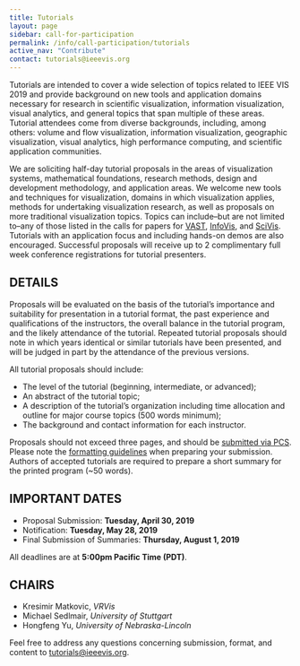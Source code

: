 ```yaml
---
title: Tutorials
layout: page
sidebar: call-for-participation
permalink: /info/call-participation/tutorials
active_nav: "Contribute"
contact: tutorials@ieeevis.org
---
```


Tutorials are intended to cover a wide selection of topics related to IEEE VIS 2019 and provide background on new tools and application domains necessary for research in scientific visualization, information visualization, visual analytics, and general topics that span multiple of these areas. Tutorial attendees come from diverse backgrounds, including, among others: volume and flow visualization, information visualization, geographic visualization, visual analytics, high performance computing, and scientific application communities.

We are soliciting half-day tutorial proposals in the areas of visualization systems, mathematical foundations, research methods, design and development methodology, and application areas. We welcome new tools and techniques for visualization, domains in which visualization applies, methods for undertaking visualization research, as well as proposals on more traditional visualization topics. Topics can include–but are not limited to–any of those listed in the calls for papers for
[VAST](/year/2019/info/call-participation/vast-paper-types), 
[InfoVis](/year/2019/info/call-participation/infovis-paper-types), and 
[SciVis](/year/2019/info/call-participation/scivis-paper-types).
Tutorials with an application focus and including hands-on demos are also encouraged. Successful proposals will receive up to 2 complimentary full week conference registrations for tutorial presenters.

## DETAILS

Proposals will be evaluated on the basis of the tutorial’s importance and suitability for presentation in a tutorial format, the past experience and qualifications of the instructors, the overall balance in the tutorial program, and the likely attendance of the tutorial. Repeated tutorial proposals should note in which years identical or similar tutorials have been presented, and will be judged in part by the attendance of the previous versions.

All tutorial proposals should include:

* The level of the tutorial (beginning, intermediate, or advanced);
* An abstract of the tutorial topic;
* A description of the tutorial’s organization including time allocation and outline for major course topics (500 words minimum);
* The background and contact information for each instructor.

Proposals should not exceed three pages, and should be [submitted via PCS](http://new.precisionconference.com/vgtc/). Please note the [formatting guidelines](http://junctionpublishing.org/vgtc/Tasks/camera.html) when preparing your submission. Authors of accepted tutorials are required to prepare a short summary for the printed program (~50 words).

## IMPORTANT DATES
* Proposal Submission: **Tuesday, April 30, 2019**
* Notification: **Tuesday, May 28, 2019**
* Final Submission of Summaries: **Thursday, August 1, 2019**

All deadlines are at **5:00pm Pacific Time (PDT)**.

## CHAIRS

* Kresimir Matkovic, *VRVis*
* Michael Sedlmair, *University of Stuttgart*
* Hongfeng Yu, *University of Nebraska-Lincoln*

Feel free to address any questions concerning submission, format, and content to [tutorials@ieeevis.org](mailto:tutorials@ieeevis.org).
